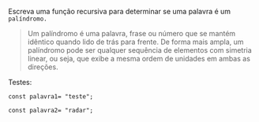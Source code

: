Escreva uma função recursiva para determinar se uma palavra é um `palíndromo.`

> Um palíndromo é uma palavra, frase ou número que se mantém idêntico quando lido de trás para frente. De forma mais ampla, um palíndromo pode ser qualquer sequência de elementos com simetria linear, ou seja, que exibe a mesma ordem de unidades em ambas as direções.

Testes:
```~~~javascript
const palavra1= "teste";

const palavra2= "radar";
```
